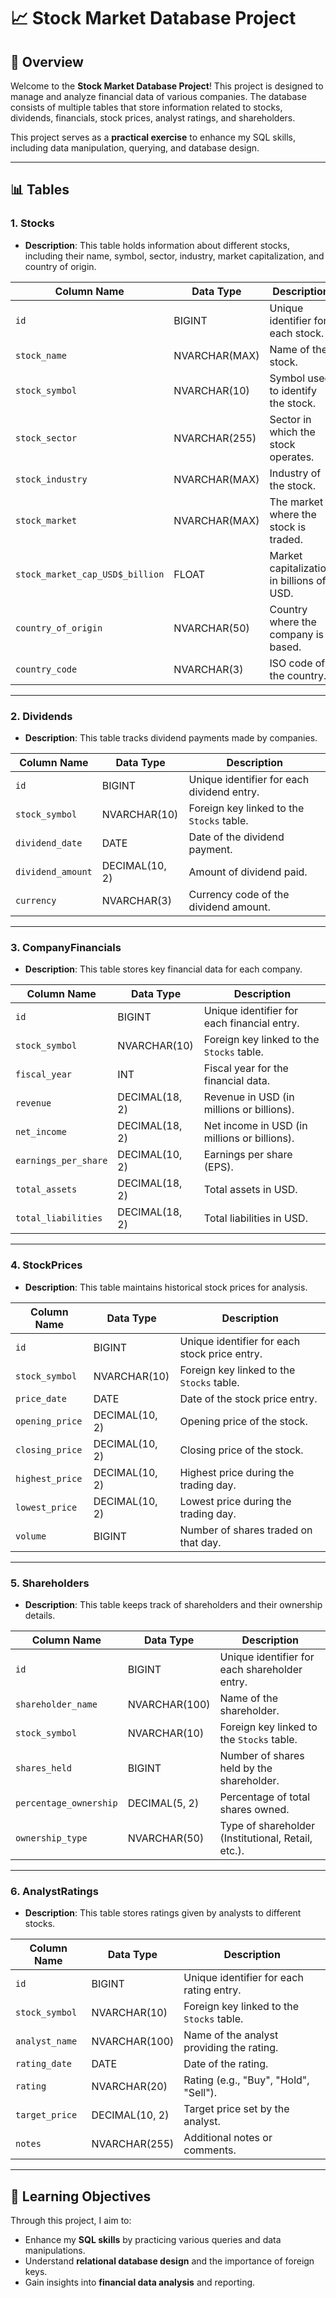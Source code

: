 # 📈 Stock Market Database Project

## 🚀 Overview

Welcome to the **Stock Market Database Project**! This project is designed to manage and analyze financial data of various companies. The database consists of multiple tables that store information related to stocks, dividends, financials, stock prices, analyst ratings, and shareholders. 

This project serves as a **practical exercise** to enhance my SQL skills, including data manipulation, querying, and database design.

---

## 📊 Tables

### 1. **Stocks**

- **Description**: This table holds information about different stocks, including their name, symbol, sector, industry, market capitalization, and country of origin.

| **Column Name**                            | **Data Type**      | **Description**                              |
|--------------------------------------------|---------------------|----------------------------------------------|
| `id`                                       | BIGINT              | Unique identifier for each stock.           |
| `stock_name`                               | NVARCHAR(MAX)       | Name of the stock.                          |
| `stock_symbol`                             | NVARCHAR(10)        | Symbol used to identify the stock.          |
| `stock_sector`                             | NVARCHAR(255)       | Sector in which the stock operates.         |
| `stock_industry`                           | NVARCHAR(MAX)       | Industry of the stock.                       |
| `stock_market`                             | NVARCHAR(MAX)       | The market where the stock is traded.       |
| `stock_market_cap_USD$_billion`           | FLOAT               | Market capitalization in billions of USD.   |
| `country_of_origin`                        | NVARCHAR(50)        | Country where the company is based.         |
| `country_code`                             | NVARCHAR(3)         | ISO code of the country.                     |

---

### 2. **Dividends**

- **Description**: This table tracks dividend payments made by companies.

| **Column Name**                            | **Data Type**      | **Description**                              |
|--------------------------------------------|---------------------|----------------------------------------------|
| `id`                                       | BIGINT              | Unique identifier for each dividend entry.  |
| `stock_symbol`                             | NVARCHAR(10)        | Foreign key linked to the `Stocks` table.   |
| `dividend_date`                           | DATE                | Date of the dividend payment.               |
| `dividend_amount`                         | DECIMAL(10, 2)      | Amount of dividend paid.                    |
| `currency`                                 | NVARCHAR(3)         | Currency code of the dividend amount.      |

---

### 3. **CompanyFinancials**

- **Description**: This table stores key financial data for each company.

| **Column Name**                            | **Data Type**      | **Description**                              |
|--------------------------------------------|---------------------|----------------------------------------------|
| `id`                                       | BIGINT              | Unique identifier for each financial entry. |
| `stock_symbol`                             | NVARCHAR(10)        | Foreign key linked to the `Stocks` table.   |
| `fiscal_year`                             | INT                 | Fiscal year for the financial data.        |
| `revenue`                                  | DECIMAL(18, 2)      | Revenue in USD (in millions or billions).  |
| `net_income`                               | DECIMAL(18, 2)      | Net income in USD (in millions or billions).|
| `earnings_per_share`                       | DECIMAL(10, 2)      | Earnings per share (EPS).                  |
| `total_assets`                             | DECIMAL(18, 2)      | Total assets in USD.                        |
| `total_liabilities`                        | DECIMAL(18, 2)      | Total liabilities in USD.                   |

---

### 4. **StockPrices**

- **Description**: This table maintains historical stock prices for analysis.

| **Column Name**                            | **Data Type**      | **Description**                              |
|--------------------------------------------|---------------------|----------------------------------------------|
| `id`                                       | BIGINT              | Unique identifier for each stock price entry.|
| `stock_symbol`                             | NVARCHAR(10)        | Foreign key linked to the `Stocks` table.   |
| `price_date`                               | DATE                | Date of the stock price entry.             |
| `opening_price`                            | DECIMAL(10, 2)      | Opening price of the stock.                 |
| `closing_price`                            | DECIMAL(10, 2)      | Closing price of the stock.                 |
| `highest_price`                            | DECIMAL(10, 2)      | Highest price during the trading day.       |
| `lowest_price`                             | DECIMAL(10, 2)      | Lowest price during the trading day.        |
| `volume`                                   | BIGINT              | Number of shares traded on that day.        |

---

### 5. **Shareholders**

- **Description**: This table keeps track of shareholders and their ownership details.

| **Column Name**                            | **Data Type**      | **Description**                              |
|--------------------------------------------|---------------------|----------------------------------------------|
| `id`                                       | BIGINT              | Unique identifier for each shareholder entry.|
| `shareholder_name`                         | NVARCHAR(100)       | Name of the shareholder.                    |
| `stock_symbol`                             | NVARCHAR(10)        | Foreign key linked to the `Stocks` table.   |
| `shares_held`                              | BIGINT              | Number of shares held by the shareholder.    |
| `percentage_ownership`                     | DECIMAL(5, 2)       | Percentage of total shares owned.            |
| `ownership_type`                           | NVARCHAR(50)        | Type of shareholder (Institutional, Retail, etc.). |

---

### 6. **AnalystRatings**

- **Description**: This table stores ratings given by analysts to different stocks.

| **Column Name**                            | **Data Type**      | **Description**                              |
|--------------------------------------------|---------------------|----------------------------------------------|
| `id`                                       | BIGINT              | Unique identifier for each rating entry.   |
| `stock_symbol`                             | NVARCHAR(10)        | Foreign key linked to the `Stocks` table.   |
| `analyst_name`                             | NVARCHAR(100)       | Name of the analyst providing the rating.   |
| `rating_date`                              | DATE                | Date of the rating.                         |
| `rating`                                   | NVARCHAR(20)        | Rating (e.g., "Buy", "Hold", "Sell").      |
| `target_price`                             | DECIMAL(10, 2)      | Target price set by the analyst.            |
| `notes`                                    | NVARCHAR(255)       | Additional notes or comments.               |

---

## 🎯 Learning Objectives

Through this project, I aim to:

- Enhance my **SQL skills** by practicing various queries and data manipulations.
- Understand **relational database design** and the importance of foreign keys.
- Gain insights into **financial data analysis** and reporting.
